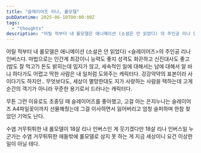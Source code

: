 ```yaml
---
title: "슬레이어즈 리나, 롤모델"
pubDatetime: 2025-06-10T00:00:00Z
tags:
  - "thoughts"
description: "어릴 적부터 내 롤모델은 애니메이션 (소설은 안 읽었다) 의 주인공 리나 인버스다. 마법으로는 인간계 최강이니 능력도 좋지 성격도 화끈하고 신진대사도 좋고(밥도 잘 먹고?) 돈도 밝히는데 밉지가 않고, 세속적인 일에 대해서는 남에 대해서 알 바냐 하다가도 어렵고 딱한 사람은 내 일처럼 도와주는 캐릭터다. 강강약약의…"
---
```


어릴 적부터 내 롤모델은 애니메이션 (소설은 안 읽었다) <슬레이어즈>의 주인공 리나 인버스다.
마법으로는 인간계 최강이니 능력도 좋지 성격도 화끈하고 신진대사도 좋고(밥도 잘 먹고?) 돈도 밝히는데 밉지가 않고,
세속적인 일에 대해서는 남에 대해서 알 바냐 하다가도 어렵고 딱한 사람은 내 일처럼 도와주는 캐릭터다. 
강강약약의 표본이라 사이다기도 하지만..
무엇보다도, 세상이 멸망한대도 지가 사랑하는 사람을 택하는데 고게 순간의 객기가 아니라 꾸준한 용기로서 드러나는 캐릭터다.

무튼 그런 이유로도 초중딩 때 슬레이어즈를 좋아했고, 고걸 아는 은지누나는 슬레이어즈 A4파일꽂이까지 선물해줬는데
그걸 이사하면서 잃어버리고 엄청 슬퍼하며 한참 찾았던 기억도 난다.

수염 거무튀튀한 내 롤모델이 18살 리나 인버스인 게 웃기겠다만
18살 리나 인버스일 누군가는 수염 거무튀튀한 애들밖에 롤모델로 삼지 못 하는 게 지금 세상이니 요건 이상한 일이 아닐 테다.
